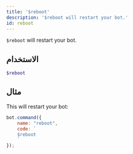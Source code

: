 ```yaml
---
title: '$reboot'
description: '$reboot will restart your bot.'
id: reboot
---
```


`$reboot` will restart your bot.

## الاستخدام

```php
$reboot
```

## مثال

This will restart your bot:

```javascript
bot.command({
    name: "reboot",
    code: `
    $reboot
    `
});
```